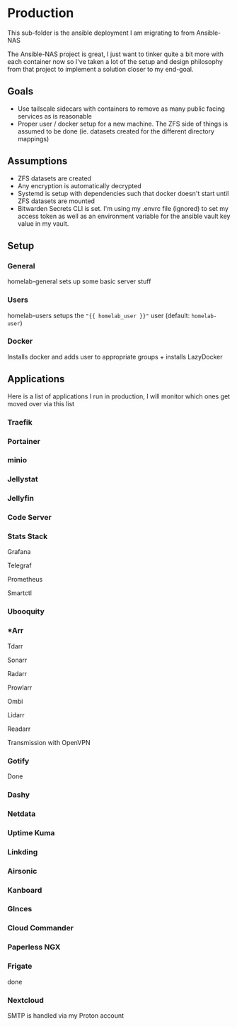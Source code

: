 # Production

This sub-folder is the ansible deployment I am migrating to from Ansible-NAS

The Ansible-NAS project is great, I just want to tinker quite a bit more with each container now so I've taken a lot of the setup and design philosophy from that project to implement a solution closer to my end-goal.

## Goals

- Use tailscale sidecars with containers to remove as many public facing services as is reasonable
- Proper user / docker setup for a new machine. The ZFS side of things is assumed to be done (ie. datasets created for the different directory mappings)

## Assumptions

- ZFS datasets are created
- Any encryption is automatically decrypted
- Systemd is setup with dependencies such that docker doesn't start until ZFS datasets are mounted
- Bitwarden Secrets CLI is set. I'm using my .envrc file (ignored) to set my access token as well as an environment variable for the ansible vault key value in my vault.

## Setup

### General

homelab-general sets up some basic server stuff

### Users

homelab-users setups the `"{{ homelab_user }}"` user (default: `homelab-user`)

### Docker

Installs docker and adds user to appropriate groups + installs LazyDocker

## Applications

Here is a list of applications I run in production, I will monitor which ones get moved over via this list

### Traefik

### Portainer

### minio

### Jellystat

### Jellyfin

### Code Server

### Stats Stack

Grafana

Telegraf

Prometheus

Smartctl

### Ubooquity

### *Arr

Tdarr

Sonarr

Radarr

Prowlarr

Ombi

Lidarr

Readarr

Transmission with OpenVPN

### Gotify

Done

### Dashy

### Netdata

### Uptime Kuma

### Linkding

### Airsonic

### Kanboard

### Glnces

### Cloud Commander

### Paperless NGX

### Frigate

done

### Nextcloud

SMTP is handled via my Proton account
